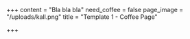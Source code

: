 +++
content = "Bla bla bla"
need_coffee = false
page_image = "/uploads/kall.png"
title = "Template 1 -  Coffee Page"

+++
